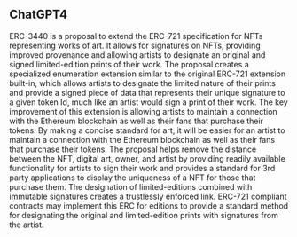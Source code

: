 ## ChatGPT4

ERC-3440 is a proposal to extend the ERC-721 specification for NFTs representing works of art. It allows for signatures on NFTs, providing improved provenance and allowing artists to designate an original and signed limited-edition prints of their work. The proposal creates a specialized enumeration extension similar to the original ERC-721 extension built-in, which allows artists to designate the limited nature of their prints and provide a signed piece of data that represents their unique signature to a given token Id, much like an artist would sign a print of their work. The key improvement of this extension is allowing artists to maintain a connection with the Ethereum blockchain as well as their fans that purchase their tokens. By making a concise standard for art, it will be easier for an artist to maintain a connection with the Ethereum blockchain as well as their fans that purchase their tokens. The proposal helps remove the distance between the NFT, digital art, owner, and artist by providing readily available functionality for artists to sign their work and provides a standard for 3rd party applications to display the uniqueness of a NFT for those that purchase them. The designation of limited-editions combined with immutable signatures creates a trustlessly enforced link. ERC-721 compliant contracts may implement this ERC for editions to provide a standard method for designating the original and limited-edition prints with signatures from the artist.
